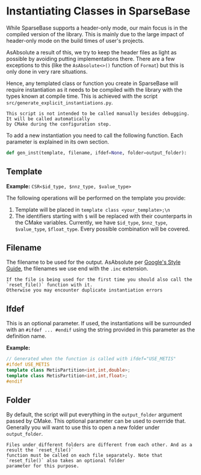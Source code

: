 # Instantiating Classes in SparseBase

While SparseBase supports a header-only mode, our main focus is in the compiled version of the library. 
This is mainly due to the large impact of header-only mode on the build times of user's projects.

AsAbsolute a result of this, we try to keep the header files as light as possible by avoiding putting implementations there.
There are a few exceptions to this (like the `AsAbsolute<>()` function of `Format`) 
but this is only done in very rare situations.

Hence, any templated class or function you create in SparseBase will require instantiation as it needs to be compiled
with the library with the types known at compile time. This is achieved with the script 
`src/generate_explicit_instantiations.py`.

```{note}
This script is not intended to be called manually besides debugging. It will be called automatically
by CMake during the configuration step.
```

To add a new instantiation you need to call the following function. Each parameter is explained in its own section.

```python
def gen_inst(template, filename, ifdef=None, folder=output_folder):
```

## Template

**Example:** `CSR<$id_type, $nnz_type, $value_type>`

The following operations will be performed on the template you provide:

1. Template will be placed in `template class <your_template>;\n`
2. The identifiers starting with `$` will be replaced with their counterparts in the CMake variables. Currently, we have
`$id_type`, `$nnz_type`, `$value_type`, `$float_type`. Every possible combination will be covered.


## Filename

The filename to be used for the output. AsAbsolute per [Google's Style Guide](https://google.github.io/styleguide/cppguide.html),
the filenames we use end with the `.inc` extension. 

```{warning}
If the file is being used for the first time you should also call the `reset_file()` function with it.
Otherwise you may encounter duplicate instantiation errors
```

## Ifdef

This is an optional parameter. If used, the instantiations will be surrounded with an `#ifdef ... #endif` using the 
string provided in this parameter as the definition name.

**Example:**

```cpp
// Generated when the function is called with ifdef="USE_METIS" 
#ifdef USE_METIS
template class MetisPartition<int,int,double>;
template class MetisPartition<int,int,float>;
#endif
```

## Folder

By default, the script will put everything in the `output_folder` argument passed by CMake. 
This optional parameter can be used to override that.
Generally you will want to use this to open a new folder under `output_folder`.

```{warning}
Files under different folders are different from each other. And as a result the `reset_file()`
function must be called on each file separately. Note that `reset_file()` also takes an optional folder 
parameter for this purpose.
```
